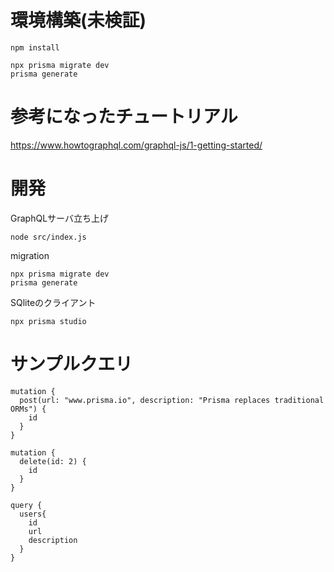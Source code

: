 # 環境構築(未検証)

```text
npm install

npx prisma migrate dev
prisma generate
```

# 参考になったチュートリアル

https://www.howtographql.com/graphql-js/1-getting-started/

# 開発

GraphQLサーバ立ち上げ

```text
node src/index.js   
```

migration

```text
npx prisma migrate dev
prisma generate
```

SQliteのクライアント

```text
npx prisma studio
```

# サンプルクエリ

```text
mutation {
  post(url: "www.prisma.io", description: "Prisma replaces traditional ORMs") {
    id
  }
}

mutation {
  delete(id: 2) {
    id
  }
}

query {
  users{
    id
    url
    description
  }
}
```